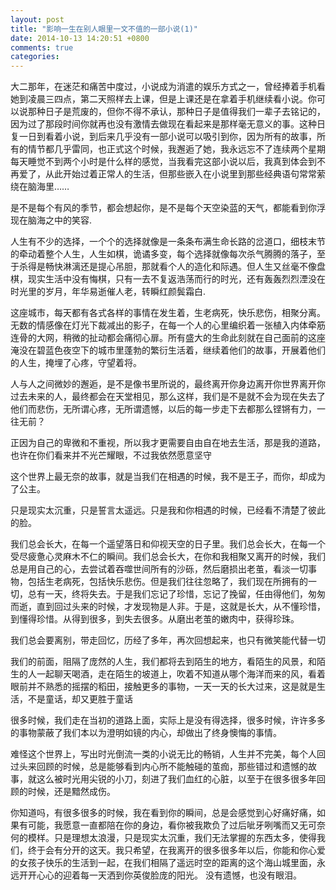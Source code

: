 ```yaml
---
layout: post
title: "影响一生在别人眼里一文不值的一部小说(1)"
date: 2014-10-13 14:20:51 +0800
comments: true
categories: 
---
```

大二那年，在迷茫和痛苦中度过，小说成为消遣的娱乐方式之一，曾经捧着手机看她到凌晨三四点，第二天照样去上课，但是上课还是在拿着手机继续看小说。你可以说那种日子是荒废的，但你不得不承认，那种日子是值得我们一辈子去铭记的，因为过了那段时间你就再也没有激情去做现在看起来是那样毫无意义的事。这种日复一日到看着小说，到后来几乎没有一部小说可以吸引到你，因为所有的故事，所有的情节都几乎雷同，也正式这个时候，我邂逅了她，我永远忘不了连续两个星期每天睡觉不到两个小时是什么样的感觉，当我看完这部小说以后，我真到体会到不再爱了，从此开始过着正常人的生活，但那些嵌入在小说里到那些经典语句常常萦绕在脑海里……
<!-- more -->

是不是每个有风的季节，都会想起你，是不是每个天空染蓝的天气，都能看到你浮现在脑海之中的笑容.

人生有不少的选择，一个个的选择就像是一条条布满生命长路的岔道口，细枝末节的牵动着整个人生，人生如棋，诡谲多变，每个选择就像每次杀气腾腾的落子，至于杀得是畅快淋漓还是提心吊胆，那就看个人的造化和际遇。但人生又丝毫不像盘棋，现实生活中没有悔棋，只有一去不复返浩荡而行的时光，还有轰轰烈烈湮没在时光里的岁月，年华易逝催人老，转瞬红颜鬓霜白.

这座城市，每天都有各式各样的事情在发生着，生老病死，快乐悲伤，相聚分离。无数的情感像在灯光下裁减出的影子，在每一个人的心里编织着一张植入内体牵筋连骨的大网，稍微的扯动都会痛彻心扉。所有盛大的生命此刻就在自己面前的这座淹没在碧蓝色夜空下的城市里蓬勃的繁衍生活着，继续着他们的故事，开展着他们的人生，掩埋了心疼，守望着将。

人与人之间微妙的邂逅，是不是像书里所说的，最终离开你身边离开你世界离开你过去未来的人，最终都会在天堂相见，那么这样，我们是不是就不会为现在失去了他们而悲伤，无所谓心疼，无所谓遗憾，以后的每一步走下去都那么铿锵有力，一往无前？

正因为自己的卑微和不重视，所以我才更需要自由自在地去生活，那是我的道路，也许在你们看来并不光芒耀眼，不过我依然愿意坚守

这个世界上最无奈的故事，就是当我们在相遇的时候，我不是王子，而你，却成为了公主。

只是现实太沉重，只是誓言太遥远。只是我和你相遇的时候，已经看不清楚了彼此的脸。

我们总会长大，在每一个遥望落日和仰视天空的日子里。我们总会长大，在每一个受尽疲惫心灵麻木不仁的瞬间。我们总会长大，在你和我相聚又离开的时候，我们总是用自己的心，去尝试着吞噬世间所有的沙砾，然后磨损出老茧，看淡一切事物，包括生老病死，包括快乐悲伤。但是我们往往忽略了，我们现在所拥有的一切，总有一天，终将失去。于是我们忘记了珍惜，忘记了挽留，任由得他们，匆匆而逝，直到回过头来的时候，才发现物是人非。于是，这就是长大，从不懂珍惜，到懂得珍惜。从得到很多，到失去很多。从磨出老茧的嫩肉中，获得珍珠。

我们总会要离别，带走回忆，历经了多年，再次回想起来，也只有微笑能代替一切

我们的前面，阻隔了庞然的人生，我们都将去到陌生的地方，看陌生的风景，和陌生的人一起聊天喝酒，走在陌生的坡道上，吹着不知道从哪个海洋而来的风，看着眼前并不熟悉的摇摆的稻田，接触更多的事物，一天一天的长大过来，这是就是生活，不是童话，却又更胜于童话

很多时候，我们走在当初的道路上面，实际上是没有得选择，很多时候，许许多多的事物蒙蔽了我们本以为澄明如镜的内心，却做出了终身懊悔的事情。

难怪这个世界上，写出时光倒流一类的小说无比的畅销，人生并不完美，每个人回过头来回顾的时候，总是能够看到内心所不能触碰的茧痂，那些错过和遗憾的故事，就这么被时光用尖锐的小刀，刻进了我们血红的心脏，以至于在很多很多年回顾的时候，还是黯然成伤。

你知道吗，有很多很多的时候，我在看到你的瞬间，总是会感觉到心好痛好痛，如果有可能，我愿意一直都陪在你的身边，看你被我欺负了过后呲牙咧嘴而又无可奈何的模样。只是理想太浪漫，只是现实太沉重，我们无法掌握的东西太多，使得我们，终于会有分开的这天。我只希望，在我离开的很多很多年以后，你能和你心爱的女孩子快乐的生活到一起，在我们相隔了遥远时空的距离的这个海山城里面，永远开开心心的迎着每一天洒到你英俊脸庞的阳光。 没有遗憾，也没有眼泪。






 
    
    



